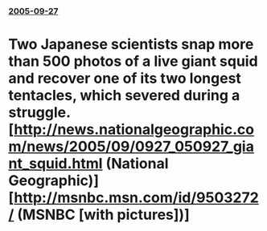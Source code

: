 ### [2005-09-27](/news/2005/09/27/index.md)

#  Two Japanese scientists snap more than 500 photos of a live giant squid and recover one of its two longest tentacles, which severed during a struggle. [http://news.nationalgeographic.com/news/2005/09/0927_050927_giant_squid.html (National Geographic)] [http://msnbc.msn.com/id/9503272/ (MSNBC <nowiki>[with pictures]</nowiki>)]



